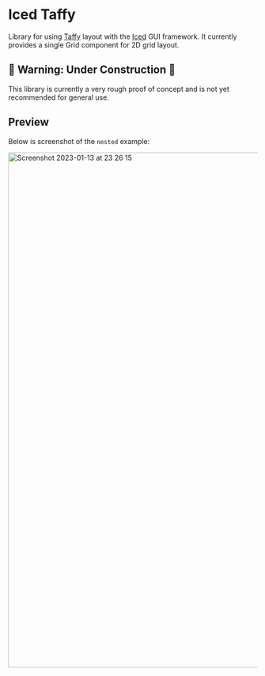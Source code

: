 # Iced Taffy

Library for using [Taffy](https://github.com/DioxusLabs/taffy) layout with the [Iced](https://github.com/iced-rs/iced) GUI framework. It currently provides a single Grid component for 2D grid layout.


## 🚧 Warning: Under Construction 🚧

This library is currently a very rough proof of concept and is not yet recommended for general use.

## Preview

Below is screenshot of the `nested` example:

<img width="1041" alt="Screenshot 2023-01-13 at 23 26 15" src="https://user-images.githubusercontent.com/1007307/218854022-1553d426-4b5a-4d2d-abf5-33af1ce39301.png">
